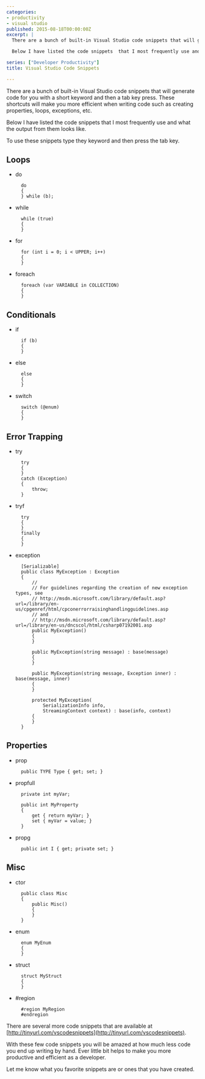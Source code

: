 ```yaml
---
categories:
- productivity
- visual studio
published: 2015-08-18T00:00:00Z
excerpt: |
  There are a bunch of built-in Visual Studio code snippets that will generate code for you with a short keyword and then a tab key press.  These shortcuts will make you more efficient when writing code such as creating properties, loops, exceptions, etc.

  Below I have listed the code snippets  that I most frequently use and what the output from them looks like.

series: ["Developer Productivity"]
title: Visual Studio Code Snippets

---
```


There are a bunch of built-in Visual Studio code snippets that will generate code for you with a short keyword and then a tab key press.  These shortcuts will make you more efficient when writing code such as creating properties, loops, exceptions, etc.

Below I have listed the code snippets  that I most frequently use and what the output from them looks like.

To use these snippets type they keyword and then press the tab key.

## Loops

* do

		do
		{
		} while (b);

* while

		while (true)
		{
		}

* for

		for (int i = 0; i < UPPER; i++)
		{
		}

* foreach

		foreach (var VARIABLE in COLLECTION)
		{
		}

## Conditionals

* if

		if (b)
		{
		}

* else

		else
		{
		}

* switch

		switch (@enum)
		{
		}

## Error Trapping

* try

		try
		{
		}
		catch (Exception)
		{
			throw;
		}

* tryf

		try
		{
		}
		finally
		{
		}

* exception

		[Serializable]
		public class MyException : Exception
		{
			//
			// For guidelines regarding the creation of new exception types, see
			// http://msdn.microsoft.com/library/default.asp?url=/library/en-us/cpgenref/html/cpconerrorraisinghandlingguidelines.asp
			// and
			// http://msdn.microsoft.com/library/default.asp?url=/library/en-us/dncscol/html/csharp07192001.asp
			public MyException()
			{
			}

			public MyException(string message) : base(message)
			{
			}

			public MyException(string message, Exception inner) : base(message, inner)
			{
			}

			protected MyException(
				SerializationInfo info,
				StreamingContext context) : base(info, context)
			{
			}
		}

## Properties

* prop

		public TYPE Type { get; set; }

* propfull

		private int myVar;

		public int MyProperty
		{
			get { return myVar; }
			set { myVar = value; }
		}

* propg

		public int I { get; private set; }

## Misc

* ctor

		public class Misc
		{
			public Misc()
			{
			}
		}

* enum

		enum MyEnum
		{
		}

* struct

		struct MyStruct
		{
		}

* &num;region

		#region MyRegion
		#endregion


There are several more code snippets that are available at [http://tinyurl.com/vscodesnippets](http://tinyurl.com/vscodesnippets).

With these few code snippets you will be amazed at how much less code you end up writing by hand.  Ever little bit helps to make you more productive and efficient as a developer.

Let me know what you favorite snippets are or ones that you have created.

